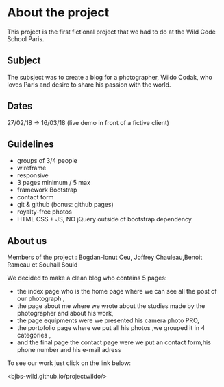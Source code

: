 ﻿# About the project

This project is the first fictional project that we had to do at the Wild Code School Paris.

## Subject

The subsject was to create a blog for a photographer, Wildo Codak, who loves Paris  and desire to share his passion with the world.

## Dates

27/02/18 -> 16/03/18 (live demo in front of a fictive client)

## Guidelines

* groups of 3/4 people  
* wireframe  
* responsive  
* 3 pages minimum / 5 max  
* framework Bootstrap  
* contact form  
* git & github (bonus: github pages)  
* royalty-free photos  
* HTML CSS + JS, NO jQuery outside of bootstrap dependency  

## About us

Members of the project : Bogdan-Ionut Ceu, Joffrey Chauleau,Benoit Rameau et Souhail Souid

We decided to make a clean blog who contains 5 pages:
  * the index page who is the home page where we can see all the post of our photograph ,  
  * the page about me where we  wrote about the studies made by the photographer and about his work,  
   * the page equipments were we presented his camera photo PRO,  
  * the portofolio page where we put all his photos ,we grouped it in 4 categories ,  
  * and the final page the contact page were we put an contact form,his phone number and his e-mail adress  

To see our work just click on the link below:  
   
<bjbs-wild.github.io/projectwildo/>



